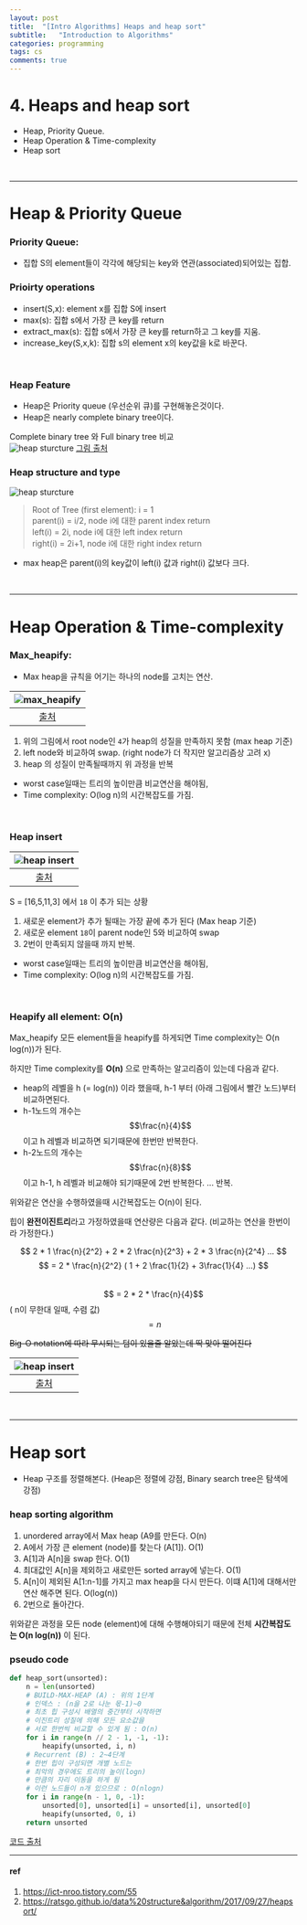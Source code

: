 ```yaml
---
layout: post
title:  "[Intro Algorithms] Heaps and heap sort"
subtitle:   "Introduction to Algorithms"
categories: programming
tags: cs
comments: true
---
```


# 4. Heaps and heap sort
- Heap, Priority Queue.
- Heap Operation & Time-complexity
- Heap sort

<br/>

---

# Heap & Priority Queue

### Priority Queue:
- 집합 S의 element들이 각각에 해당되는 key와 연관(associated)되어있는 집합.

### Prioirty operations
- insert(S,x): element x를 집합 S에 insert
- max(s): 집합 s에서 가장 큰 key를 return
- extract_max(s): 집합 s에서 가장 큰 key를 return하고 그 key를 지움.
- increase_key(S,x,k): 집합 s의 element x의 key값을 k로 바꾼다. 

<br/>

### Heap Feature
- Heap은 Priority queue (우선순위 큐)를 구현해놓은것이다.
- Heap은 nearly complete binary tree이다.


Complete binary tree 와 Full binary tree 비교  
![heap sturcture](https://swha0105.github.io/assets/intro_algorithm/image/lec4_trees.PNG)
[그림 출처](https://ict-nroo.tistory.com/55)

### Heap structure and type

![heap sturcture](https://swha0105.github.io/assets/intro_algorithm/image/lec4_heap.PNG)


> Root of Tree (first element): i = 1  
> parent(i) = i/2,  node i에 대한 parent index return  
> left(i) = 2i,  node i에 대한 left index return  
> right(i) = 2i+1,  node i에 대한 right index return  


- max heap은 parent(i)의 key값이  left(i) 값과 right(i) 값보다 크다.  

<br/>

---

# Heap Operation & Time-complexity


### Max_heapify:
- Max heap을 규칙을 어기는 하나의 node를 고치는 연산.  

|![max_heapify](https://swha0105.github.io/assets/intro_algorithm/image/lec4_maxheap.png)
|:--:| 
| [출처](https://ratsgo.github.io/data%20structure&algorithm/2017/09/27/heapsort/) |

1. 위의 그림에서 root node인 `4`가 heap의 성질을 만족하지 못함 (max heap 기준)
2. left node와 비교하여 swap. (right node가 더 작지만 알고리즘상 고려 x)
3. heap 의 성질이 만족될때까지 위 과정을 반복

- worst case일때는 트리의 높이만큼 비교연산을 해야됨, 
- Time complexity: O(log n)의 시간복잡도를 가짐. 

<br/>

### Heap insert

|![heap insert](https://swha0105.github.io/assets/intro_algorithm/image/lec4_insert.PNG)   
|:--:| 
| [출처](https://ratsgo.github.io/data%20structure&algorithm/2017/09/27/heapsort/) |

S = [16,5,11,3] 에서 `18` 이 추가 되는 상황 
1. 새로운 element가 추가 될때는 가장 끝에 추가 된다 (Max heap 기준)
2. 새로운 element `18`이 parent node인 5와 비교하여 swap
3. 2번이 만족되지 않을때 까지 반복.

- worst case일때는 트리의 높이만큼 비교연산을 해야됨, 
- Time complexity: O(log n)의 시간복잡도를 가짐. 


<br/>

### Heapify all element: O(n)
 
Max_heapify 모든 element들을 heapify를 하게되면 Time complexity는 O(n log(n))가 된다.

하지만 Time complexity를 **O(n)** 으로 만족하는 알고리즘이 있는데 다음과 같다.

- heap의 레벨을 h (= log(n)) 이라 했을때, h-1 부터 (아래 그림에서 빨간 노드)부터 비교하면된다.
- h-1노드의 개수는 $$\frac{n}{4}$$ 이고 h 레벨과 비교하면 되기때문에 한번만 반복한다.
- h-2노드의 개수는 $$\frac{n}{8}$$ 이고 h-1, h 레벨과 비교해야 되기때문에 2번 반복한다.
... 반복.

위와같은 연산을 수행하였을때 시간복잡도는 O(n)이 된다.

힙이 **완전이진트리**라고 가정하였을때 연산량은 다음과 같다. (비교하는 연산을 한번이라 가정한다.)
    

$$ 2 * 1 \frac{n}{2^2} + 2 * 2 \frac{n}{2^3} + 2 * 3 \frac{n}{2^4} ... $$ 
$$ = 2 * \frac{n}{2^2} ( 1 + 2 \frac{1}{2}  + 3\frac{1}{4} ...) $$   
$$ = 2 * 2 * \frac{n}{4}$$  ( n이 무한대 일때, 수렴 값)  
$$ = n $$   
  

~~Big-O notation에 따라 무시되는 텀이 있을줄 알았는데 딱 맞아 떨어진다~~

|![heap insert](https://swha0105.github.io/assets/intro_algorithm/image/lec4_buildheap.PNG)   
|:--:| 
| [출처](https://ratsgo.github.io/data%20structure&algorithm/2017/09/27/heapsort/) |


<br/>

---

# Heap sort
- Heap 구조를 정렬해본다. (Heap은 정렬에 강점, Binary search tree은 탐색에 강점)


### heap sorting algorithm
1. unordered array에서 Max heap (A9를 만든다. O(n)
2. A에서 가장 큰 element (node)를 찾는다 (A[1]). O(1)
3. A[1]과 A[n]을 swap 한다. O(1)
4. 최대값인 A[n]을 제외하고 새로만든 sorted array에 넣는다. O(1)
5. A[n]이 제외된 A[1:n-1]를 가지고 max heap을 다시 만든다. 이떄 A[1]에 대해서만 연산 해주면 된다. O(log(n))
6. 2번으로 돌아간다.

위와같은 과정을 모든 node (element)에 대해 수행해야되기 때문에 전체 **시간복잡도는 O(n log(n))** 이 된다.

### pseudo code
``` python
def heap_sort(unsorted):
    n = len(unsorted)
    # BUILD-MAX-HEAP (A) : 위의 1단계
    # 인덱스 : (n을 2로 나눈 몫-1)~0
    # 최초 힙 구성시 배열의 중간부터 시작하면 
    # 이진트리 성질에 의해 모든 요소값을 
    # 서로 한번씩 비교할 수 있게 됨 : O(n)
    for i in range(n // 2 - 1, -1, -1):
        heapify(unsorted, i, n)
    # Recurrent (B) : 2~4단계
    # 한번 힙이 구성되면 개별 노드는
    # 최악의 경우에도 트리의 높이(logn)
    # 만큼의 자리 이동을 하게 됨
    # 이런 노드들이 n개 있으므로 : O(nlogn)
    for i in range(n - 1, 0, -1):
        unsorted[0], unsorted[i] = unsorted[i], unsorted[0]
        heapify(unsorted, 0, i)
    return unsorted
```

[코드 출처](https://ratsgo.github.io/data%20structure&algorithm/2017/09/27/heapsort/)




--- 

#### ref 

1. https://ict-nroo.tistory.com/55
2. https://ratsgo.github.io/data%20structure&algorithm/2017/09/27/heapsort/



<script>
MathJax.Hub.Queue(["Typeset",MathJax.Hub]);
</script>


<script>
MathJax = {
  tex: {
    inlineMath: [['$', '$'], ['\\(', '\\)']]
  },
  svg: {
    fontCache: 'global'
  }
};
</script>
<script type="text/javascript" id="MathJax-script" async
  src="https://cdn.jsdelivr.net/npm/mathjax@3/es5/tex-svg.js">
</script>
